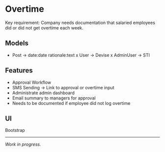 # Overtime

Key requirement: Company needs documentation that salaried employees did or did not get overtime each week.

## Models
- Post -> date:date rationale:text
x User -> Devise
x AdminUser -> STI

## Features
- Approval Workflow
- SMS Sending -> Link to approval or overtime input
- Administrate admin dashboard
- Email summary to managers for approval
- Needs to be documented if employee did not log overtime

## UI
Bootstrap

---

*Work in progress.*
